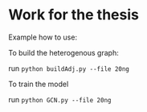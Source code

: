 # Work for the thesis
Example how to use:

To build the heterogenous graph:

run `python buildAdj.py --file 20ng`

To train the model 

run `python GCN.py --file 20ng`
